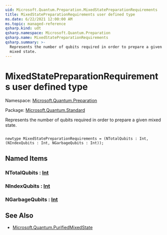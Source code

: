 ```yaml
---
uid: Microsoft.Quantum.Preparation.MixedStatePreparationRequirements
title: MixedStatePreparationRequirements user defined type
ms.date: 6/22/2021 12:00:00 AM
ms.topic: managed-reference
qsharp.kind: udt
qsharp.namespace: Microsoft.Quantum.Preparation
qsharp.name: MixedStatePreparationRequirements
qsharp.summary: >-
  Represents the number of qubits required in order to prepare a given
  mixed state.
---
```


# MixedStatePreparationRequirements user defined type

Namespace: [Microsoft.Quantum.Preparation](xref:Microsoft.Quantum.Preparation)

Package: [Microsoft.Quantum.Standard](https://nuget.org/packages/Microsoft.Quantum.Standard)


Represents the number of qubits required in order to prepare a givenmixed state.

```qsharp

newtype MixedStatePreparationRequirements = (NTotalQubits : Int, (NIndexQubits : Int, NGarbageQubits : Int));
```



## Named Items

### NTotalQubits : [Int](xref:microsoft.quantum.qsharp.valueliterals#int-literals)


### NIndexQubits : [Int](xref:microsoft.quantum.qsharp.valueliterals#int-literals)


### NGarbageQubits : [Int](xref:microsoft.quantum.qsharp.valueliterals#int-literals)



## See Also

- [Microsoft.Quantum.PurifiedMixedState](xref:Microsoft.Quantum.PurifiedMixedState)